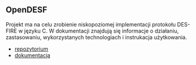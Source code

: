 ## OpenDESF

Projekt ma na celu zrobienie niskopoziomej implementacji protokołu DES-FIRE w języku C.
W dokumentacji znajdują się informacje o działaniu, zastasowaniu, wykorzystanych technologiach i instrukacja użytkowania.
   
 - [repozytorium](https://github.com/AGH-Narzedzia-Informatyczne/libopendesf)
 - [dokumentacja](https://agh-narzedzia-informatyczne.github.io/libopendesf/#/)
